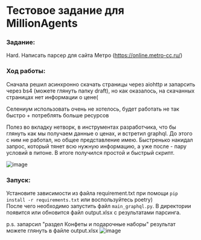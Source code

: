 # Тестовое задание для MillionAgents

### Задание:

Hard. Написать парсер для сайта Метро (https://online.metro-cc.ru/)

### Ход работы:

<p>
    Сначала решил асинхронно скачать страницы через aiohttp и запарсить через bs4 (можете глянуть папку draft), 
    но как оказалось, на скачанных страницах нет информации о цене(
</p>
<p>
    Селениум использовать очень не хотелось, 
    будет работать не так быстро + потреблять больше ресурсов 
<p>
    Полез во вкладку нетворк, в инструментах разработчика, 
    что бы глянуть как мы получаем данные о ценах, и встретил graphql. До этого с ним не работал, но общее представление имею.
    Быстренько накидал запрос, который тянет всю нужную информацию, а уже после - пару условий в питоне. 
    В итоге получился простой и быстрый скрипт.
</p>

![image](https://github.com/iRespectOnlyYen/test-task-for-MA/assets/90966720/7df8b497-9ca7-4d3b-8b1c-fa98721f3fd2)



### Запуск:

Установите зависимости из файла requirement.txt при помощи `pip install -r requirements.txt` или воспользуйтесь
poetry) <br>
После чего необходимо запустить файл `main_graphql.py`. В директории появится или обновится файл output.xlsx с
результатами парсинга.

p.s. запарсил "раздел Конфеты и подарочные наборы" результат можете глянуть в файле output.xlsx
![image](https://github.com/iRespectOnlyYen/test-task-for-MA/assets/90966720/cf902214-94c2-49cd-8981-32c7c6928066)


